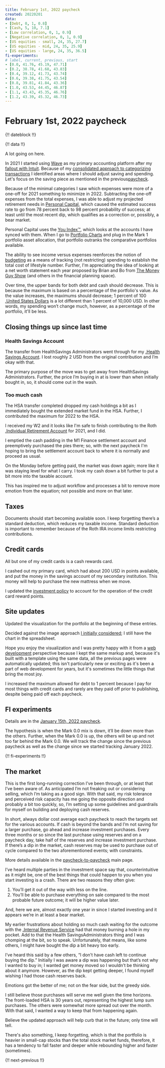 ```yaml
---
title: February 1st, 2022 paycheck
created: 20220201
data:
- [Debt, 0, 1, 0.8]
- [Cash, 5, 10, 7.1]
- [Low correlation, 0, 1, 0.9]
- [Negative correlation, 0, 1, 0.9]
- [US equities - small, 24, 35, 27.7]
- [US equities - mid, 24, 35, 25.9]
- [US equities - large, 24, 35, 36.5]
fi-experiments:
# label, current, previous, start
- [0.0, 41.76, 45.19, 47.71]
- [0.2, 38.78, 41.68, 43.83]
- [0.4, 39.12, 41.73, 43.74]
- [0.6, 39.38, 41.75, 43.54]
- [0.8, 39.81, 41.84, 43.36]
- [1.0, 43.53, 44.45, 46.87]
- [1.1, 43.43, 45.35, 46.76]
- [1.2, 43.39, 45.32, 46.73]
---
```


# February 1st, 2022 paycheck

{!! dateblock !!}

{!! data !!}

A lot going on here.

In 2021 I started using [Wave](https://www.waveapps.com) as my primary accounting platform after my [fallout with Intuit](/finances/building-wealth-paycheck-to-paycheck/20220101/). Because of my [consolidated approach to categorizing transactions](/finances/budgeting/) I identified areas where I should adjust saving and spending. Let's focus on the saving piece as mentioned in the previous[paycheck](/finances/building-wealth-paycheck-to-paycheck/20220115/#too-much-cash).

Because of the minimal categories I saw which expenses were more of a one-off for 2021 something to minimize in 2022. Subtracting the one-off expenses from the total expenses, I was able to adjust my projected retirement needs in [Personal Capital](https://www.personalcapital.com/?variant=bright-hp), which caused the estimated success rate to go from 78 percent back to 98 percent probability of success; at least until the most recent dip, which qualifies as a correction or, possibly, a bear market.

Personal Capital uses the [You Index™️](https://support.personalcapital.com/hc/en-us/articles/201169610-What-is-the-You-Index-), which looks at the accounts I have synced with them. When I go to [Portfolio Charts](https://portfoliocharts.com/portfolio/portfolio-matrix/) and plug in the Mark 1 portfolio asset allocation, that portfolio outranks the comparative portfolios available.

The ability to see income versus expenses reenforces the notion of [budgeting](/finances/budgeting/) as a means of tracking (not restricting) spending to establish the total cost of lifestyle number. Further, I'm appreciating the idea of looking at a net worth statement each year proposed by Brian and Bo from [The Money Guy Show](https://www.moneyguy.com/resources/) (and others in the financial planning space).

Over time, the upper bands for both debt and cash should decrease. This is because the maximum is based on a percentage of the portfolio's value. As the value increases, the maximums should decrease; 1 percent of 100 [.United States Dollars](USD) is a lot different than 1 percent of 10,000 USD. In other words, my spending won’t change much, however, as a percentage of the portfolio, it'll be less.

## Closing things up since last time

### Health Savings Account

The transfer from HealthSavings Administrators went through for my [.Health Savings Account](HSA). I lost roughly 2 USD from the original contribution and I’m okay with that.

The primary purpose of the move was to get away from HealthSavings Administrators. Further, the price I’m buying in at is lower than when initially bought in, so, it should come out in the wash.

### Too much cash

The HSA transfer completed dropped my cash holdings a bit as I immediately bought the extended market fund in the HSA. Further, I contributed the maximum for 2022 to the HSA.

I received my W2 and it looks like I'm safe to finish contributing to the Roth [.Individual Retirement Account](IRA) for 2021, and I did.

I emptied the cash padding in the M1 Finance settlement account and preemptively purchased the pies there; so, with the next paycheck I'm hoping to bring the settlement account back to where it is normally and proceed as usual.

On the Monday before getting paid, the market was down again; more like it was staying level for what I carry. I took my cash down a bit further to put a bit more into the taxable account.

This has inspired me to adjust workflow and processes a bit to remove more emotion from the equation; not possible and more on that later.

## Taxes

Documents should start becoming available soon. I keep forgetting there’s a standard deduction, which reduces my taxable income. Standard deduction is important to remember because of the Roth IRA income limits restricting contributions.

## Credit cards

All but one of my credit cards is a cash rewards card.

I cashed out my primary card, which had about 200 USD in points available, and put the money in the savings account of my secondary institution. This money will help to purchase the new mattress when we move.

I updated the [investment policy](/finances/investment-policy/#emergency-fund-cash-and-credit) to account for the operation of the credit card reward points.

## Site updates

Updated the visualization for the portfolio at the beginning of these entries.

Decided against the image approach [I initially considered](/finances/building-wealth-paycheck-to-paycheck/20210301/); I still have the chart in the spreadsheet.

Hope you enjoy the visualization and I was pretty happy with it from a [web development](/web-development/) perspective because I kept the same markup and, because it's built with a template using the same data, all the previous pages were automatically updated; this isn't particularly new or exciting as it's been a part of web development for years, but it's sometimes the little things that bring the most joy.

I increased the maximum allowed for debt to 1 percent because I pay for most things with credit cards and rarely are they paid off prior to publishing, despite being paid off each paycheck.

## FI experiments

Details are in the [January 15th, 2022 paycheck](https://joshbruce.com/finances/building-wealth-paycheck-to-paycheck/20220115/#fi-experiments).

The hypothesis is when the Mark 0.0 mix is down, it‘ll be down more than the others. Further, when the Mark 0.0 is up, the others will be up and not too far behind the Mark 0.0. We will track the change since the previous paycheck as well as the change since we started tracking January 2022.

{!! fi-experiments !!}

## The market

This is the first long-running correction I’ve been through, or at least that I’ve been aware of. As anticipated I’m not freaking out or considering selling, which I’m taking as a good sign. With that said, my risk tolerance and perceived risk capacity has me going the opposite direction and probably a bit too quickly, so, I’m setting up some guidelines and guardrails for myself on building and deploying cash reserves.

In short, always dollar cost average each paycheck to reach the targets set for the various accounts. If cash is beyond the bands and I’m not saving for a larger purchase, go ahead and increase investment purchases. Every three months or so since the last purchase using reserves and on a paycheck day, take half of the reserves and increase investment purchase. If there’s a dip in the market, cash reserves may be used to purchase out of cycle compared to the two aforementioned events; with constraints.

More details available in the [paycheck-to-paycheck](/finances/building-wealth-paycheck-to-paycheck/) main page.

I’ve heard multiple parties in the investment space say that, counterintuitive as it might be, one of the best things that could happen to you when you start investing is a crash. There are two reasons they often give:

1. You’ll get it out of the way with less on the line.
2. You’ll be able to purchase everything on sale compared to the most probable future outcome; it will be higher value later.

And, here we are, almost exactly one year in since I started investing and it appears we’re in at least a bear market.

My earlier frustrations about holding so much cash waiting for the outcome with the [.Internal Revenue Service](IRS) had that money burning a hole in my pocket. Add to that the Health SavingsAdministrators thing and I was chomping at the bit, so to speak. Unfortunately, that means, like some others, I might have bought the dip a bit heavy too early.

I’ve heard this said by a few others, “I don’t have cash left to continue buying the dip.” Initially I was aware a dip was happening but that’s not why I wanted to buy in; I wanted get money moved so I wouldn’t be thinking about it anymore. However, as the dip kept getting deeper, I found myself wishing I had those cash reserves back.

Emotions got the better of me; not on the fear side, but the greedy side.

I still believe those purchases will serve me well given the time horizons. The front-loaded HSA is 30 years out, representing the highest lump sum purchases. The others were somewhat more spread out over the month. With that said, I wanted a way to keep that from happening again.

Believe the updated approach will help curb that in the future; only time will tell.

There's also something, I keep forgetting, which is that the portfolio is heavier in small-cap stocks than the total stock market funds, therefore, it has a tendency to fall faster and deeper while rebounding higher and faster (sometimes).

{!! next-previous !!}
